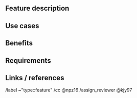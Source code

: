## Feature description
<!--- Provide a general description of the issue  -->


## Use cases
<!--- Tell us the use case from this feature -->


## Benefits
<!--- Tell us the Benefits from this feature  -->
<!--- Who can benefit from this feature and why ? -->


## Requirements
<!--- Tell us the requirement to use this feature -->


## Links / references
<!--- If there is a link, u should always write it down -->

/label ~"type::feature"
/cc @npz16
/assign_reviewer @kjy97
